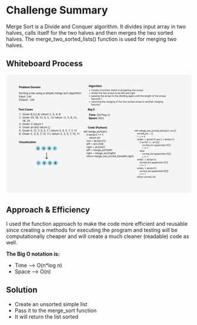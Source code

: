 # Challenge Summary
Merge Sort is a Divide and Conquer algorithm. It divides input array in two halves,
calls itself for the two halves and then merges the two sorted halves.
The merge_two_sorted_lists() function is used for merging two halves.

## Whiteboard Process
![Merge sort whiteboard](merge_sort.png)

## Approach & Efficiency
I used the function approach to make the code more efficient and reusable since creating a methods for executing the program and testing
will be computationally cheaper and will create a much cleaner (readable) code as well.

**The Big O notation is:**
- Time --> O(n*log n)
- Space --> O(n)

## Solution
- Create an unsorted simple list
- Pass it to the merge_sort function
- It will return the list sorted